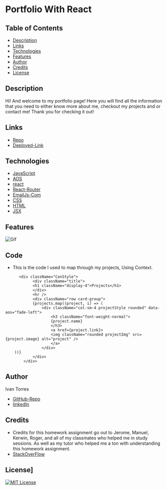 # Portfolio With React

## Table of Contents
* [Description](#Description)
* [Links](#Links)
* [Technologies](#Technologies)
* [Features](#Features)
* [Author](#Author)
* [Credits](#Credits)
* [License](#License)

## Description 
Hi! And welcome to my portfolio page! Here you will find all the information that you need to either know more about me, checkout my projects and or contact me! Thank you for checking it out! 

## Links
* [Repo](https://github.com/IvanTorresMia/Portfolio-React-itorres)
* [Deployed-Link]()

## Technologies
* [JavaScript](https://www.w3schools.com/js/)
* [AOS](https://michalsnik.github.io/aos/)
* [react](https://reactjs.org/)
* [React-Router](https://reactrouter.com/)
* [EmailJs-Com](https://dashboard.emailjs.com)
* [CSS](https://www.w3schools.com/css/)
* [HTML](https://www.w3schools.com/html/)
* [JSX](https://reactjs.org/docs/introducing-jsx.html)



## Features
![Gif]()

## Code

* This is the code I used to map through my projects, Using Context.
```
      <div className="ConStyle">
            <div className="title">
            <h1 className="display-4">Projects</h1>
            </div>
            <hr />
            <div className="row card-group">
            {projects.map((project, i) => (
                <div className="col-sm-4 projectStyle rounded" data-aos="fade-left">
                    <h3 className="font-weight-normal">
                    {project.name}
                    </h3>
                    <a href={project.link}>
                    <img className="rounded projectImg" src={project.image} alt="project" />
                    </a>
                </div>
    ))}
            </div>
        </div>
  ```


## Author
Ivan Torres
* [GitHub-Repo]()
* [linkedIn](www.linkedin.com/in/ivan-torres-0828931b2)

## Credits
* Credits for this homework assignment go out to Jerome, Manuel, Kerwin, Roger, and all of my classmates who helped me in study sessions. As well as my tutor who helped me a ton with understanding this homework assignment. 
* [StackOverFlow](https://stackoverflow.com/)




## License]
[![MIT License](https://img.shields.io/badge/License-MIT-blue.svg)](https://www.mit.edu/~amini/LICENSE.md)